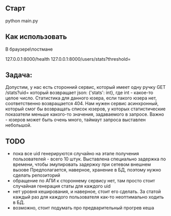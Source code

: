 ## Старт

python main.py

## Как использовать

В браузере\постмане

127.0.0.1:8000/health
127.0.0.1:8000/users/stats?threshold=

## Задача: 

Допустим, у нас есть сторонний сервис, который имеет одну ручку GET /stats?uid=<number> который возвращает json:  {'stats': int}, где int - какое-то целое число. Статистика для данного юзера, если такого юзера нет, соответственно возвращается 404.
Нам нужен сервис асинхронный, который смог бы возвращать список юзеров, у которых статистические показатели меньше какого-то значения, задаваемого в запросе.
Важно - юзеров может быть очень много, таймаут запроса выставлен небольшой.

## TODO
- пока все uid генерируются случайно на этапе получения пользователей - всего 10 штук. Выставлена специально задержка по времени, чтобы эмулировать задержку при сетевом внешнем вызове 
Предполагается, наверное, хранение в БД, поэтому нужно сделать репозиторий 
- обращение по АПИ к стороннему сервису нет, там просто стоит случайная генерация статы для каждого uid
- нет уровня кеширования, и наверное, стоит его сделать. За статой каждый раз для каждого пользователя как-то неоптимально ходить в БД. 
- возможно, стоит подумать про предварительный прогрев кеша